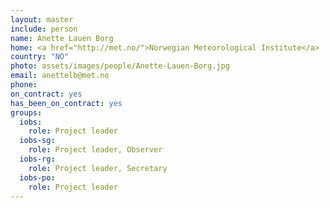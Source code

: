 ```yaml
---
layout: master
include: person
name: Anette Lauen Borg
home: <a href="http://met.no/">Norwegian Meteorological Institute</a>
country: "NO"
photo: assets/images/people/Anette-Lauen-Borg.jpg
email: anettelb@met.no
phone:
on_contract: yes
has_been_on_contract: yes
groups:
  iobs:
    role: Project leader
  iobs-sg:
    role: Project leader, Observer
  iobs-rg:
    role: Project leader, Secretary
  iobs-po:
    role: Project leader
---
```

